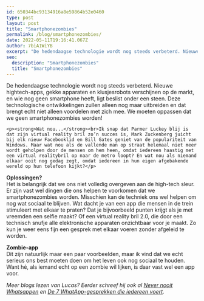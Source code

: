 ```yaml
---
id: 650344bc93134916a8e59864b52e0460
type: post
layout: post
title: "Smartphonezombies"
permalink: /blog/smartphonezombies/
date: 2022-05-11T19:16:41.067Z
author: 7biA1WiYB
excerpt: "De hedendaagse technologie wordt nog steeds verbeterd. Nieuwe hightech-apps, gekke apparaten en klusjesrobots verschijnen op de markt, en wie nog geen smartphone heeft, ligt beslist onder een steen. Deze technologische ontwikkelingen zullen alleen nog maar uitbreiden en dat brengt echt niet alleen voordelen met zich mee. We moeten oppassen dat we geen smartphonezombies worden!   "
seo:
  description: "Smartphonezombies"
  title: "Smartphonezombies"
---
```

De hedendaagse technologie wordt nog steeds verbeterd. Nieuwe hightech-apps, gekke apparaten en klusjesrobots verschijnen op de markt, en wie nog geen smartphone heeft, ligt beslist onder een steen. Deze technologische ontwikkelingen zullen alleen nog maar uitbreiden en dat brengt echt niet alleen voordelen met zich mee. We moeten oppassen dat we geen smartphonezombies worden!   

    <p><strong>Wat nou...</strong><br>Ik snap dat Parmer Luckey blij is dat zijn virtual reality bril zo’n succes is, Mark Zuckenberg juicht bij elk nieuw Facebooklid en Bill Gates geniet van de populariteit van Windows. Maar wat nou als de vallende man op straat helemaal niet meer wordt geholpen door de mensen om hem heen, omdat iedereen haastig met een virtual realitybril op naar de metro loopt? En wat nou als niemand elkaar ooit nog gedag zegt, omdat iedereen in hun eigen afgebakende wereld op hun telefoon kijkt?</p>
<p><strong>Oplossingen?</strong><br>Het is belangrijk dat we ons niet volledig overgeven aan de high-tech sleur. Er zijn vast wel dingen die ons helpen te voorkomen dat we smartphonezombies worden. Misschien kan de techniek ons wel helpen om nog wat sociaal te blijven. Wat dacht je van een app die mensen in de trein stimuleert met elkaar te praten? Dat je bijvoorbeeld punten krijgt als je met vreemden een selfie maakt? Of een virtual reality bril 2.0, die door een technisch snufje alle elektronische apparaten onzichtbaar voor je maakt. Zo kun je weer eens fijn een gesprek met elkaar voeren zonder afgeleid te worden. </p>
<p><strong>Zombie-app</strong><br>Dit zijn natuurlijk maar een paar voorbeelden, maar ik vind dat we echt serieus ons best moeten doen om het leven ook nog sociaal te houden. Want hé, als iemand echt op een zombie wil lijken, is daar vast wel een app voor.</p>
<p><em>Meer blogs lezen van Lucas? Eerder schreef hij ook al <a href="https://original.sevendays.nl/blog/never-nooit-whatsappen" target="_blank">Never nooit Whatsappen</a> en <a href="https://original.sevendays.nl/blog/de-7-whatsapp-gesprekken-die-iedereen-voert" target="_blank">De 7 WhatApp-gesprekken die iedereen voert</a>.</em></p>  
